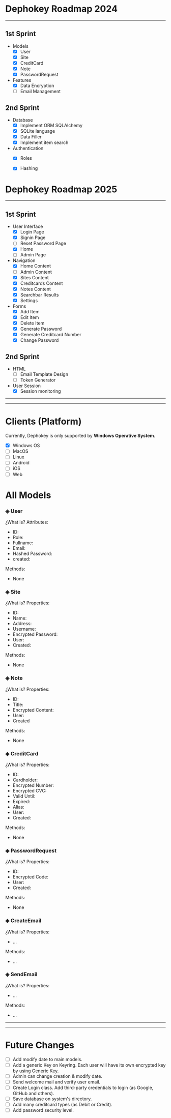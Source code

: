 
# Dephokey Roadmap 2024

---

## 1st Sprint

* Models
  * [x] User
  * [x] Site
  * [x] CreditCard
  * [x] Note
  * [x] PasswordRequest

* Features
  * [x] Data Encryption
  * [ ] Email Management

## 2nd Sprint

* Database
  * [x] Implement ORM SQLAlchemy
  * [x] SQLite language
  * [x] Data Filler
  * [x] Implement item search

* Authentication
  * [x] Roles
  * [x] Hashing

  
# Dephokey Roadmap 2025

---

## 1st Sprint

* User Interface
  * [x] Login Page
  * [x] Signin Page
  * [ ] Reset Password Page
  * [x] Home
  * [ ] Admin Page

* Navigation
  * [x] Home Content
  * [ ] Admin Content
  * [x] Sites Content
  * [x] Creditcards Content
  * [x] Notes Content
  * [x] Searchbar Results
  * [x] Settings

* Forms
  * [x] Add Item
  * [x] Edit Item
  * [x] Delete Item
  * [x] Generate Password
  * [x] Generate Creditcard Number
  * [x] Change Password

## 2nd Sprint

* HTML
  * [ ] Email Template Design
  * [ ] Token Generator

* User Session
  * [x] Session monitoring

---

---

# Clients (Platform)

Currently, Dephokey is only supported by **Windows Operative System**.

* [x] Windows OS
* [ ] MacOS
* [ ] Linux
* [ ] Android
* [ ] iOS
* [ ] Web

# All Models

### ◈ User
¿What is?
Attributes:
- ID:
- Role:
- Fullname:
- Email:
- Hashed Password:
- created:

Methods:
- None

### ◈ Site
¿What is?
Properties:
- ID:
- Name:
- Address:
- Username:
- Encrypted Password:
- User:
- Created:

Methods:
- None

### ◈ Note
¿What is?
Properties:
- ID:
- Title:
- Encrypted Content:
- User:
- Created

Methods:
- None

### ◈ CreditCard
¿What is?
Properties:
- ID:
- Cardholder:
- Encrypted Number:
- Encrypted CVC:
- Valid Until:
- Expired:
- Alias:
- User:
- Created:

Methods:
- None

### ◈ PasswordRequest
¿What is?
Properties:
- ID:
- Encrypted Code:
- User:
- Created:

Methods:
- None

### ◈ CreateEmail
¿What is?
Properties:
- ...

Methods:
- ...

### ◈ SendEmail
¿What is?
Properties:
- ...

Methods:
- ...

---

---

# Future Changes
* [ ] Add modify date to main models.
* [ ] Add a generic Key on Keyring. Each user will have its own encrypted key by using Generic Key.
* [ ] Admin can change creation & modify date.
* [ ] Send welcome mail and verify user email.
* [ ] Create Login class. Add third-party credentials to login (as Google, GitHub and others).
* [ ] Save database on system's directory.
* [ ] Add many creditcard types (as Debit or Credit).
* [ ] Add password security level.
